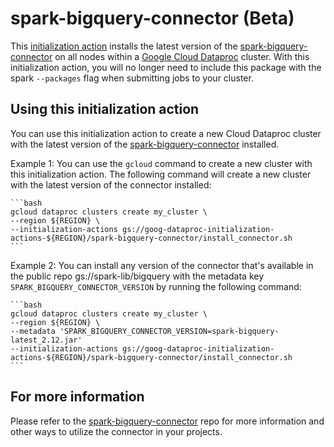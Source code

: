 # spark-bigquery-connector (Beta)

This [initialization action](https://cloud.google.com/dataproc/init-actions) installs the latest version of the [spark-bigquery-connector](https://github.com/GoogleCloudDataproc/spark-bigquery-connector)
on all nodes within a [Google Cloud Dataproc](https://cloud.google.com/dataproc) cluster. With this initialization action, you will no longer need to include this package with the spark `--packages` flag when submitting jobs to your cluster.

## Using this initialization action

You can use this initialization action to create a new Cloud Dataproc cluster with the latest version of the [spark-bigquery-connector](https://github.com/GoogleCloudDataproc/spark-bigquery-connector) installed. 

Example 1: You can use the `gcloud` command to create a new cluster with this initialization action.  The following command will create a new cluster with the latest version of the connector installed:

    ```bash
    gcloud dataproc clusters create my_cluster \
    --region ${REGION} \
    --initialization-actions gs://goog-dataproc-initialization-actions-${REGION}/spark-bigquery-connector/install_connector.sh
    ```
Example 2: You can install any version of the connector that's available in the public repo gs://spark-lib/bigquery with the metadata key `SPARK_BIGQUERY_CONNECTOR_VERSION` by running the following command: 

    ```bash
    gcloud dataproc clusters create my_cluster \
    --region ${REGION} \
    --metadata 'SPARK_BIGQUERY_CONNECTOR_VERSION=spark-bigquery-latest_2.12.jar' 
    --initialization-actions gs://goog-dataproc-initialization-actions-${REGION}/spark-bigquery-connector/install_connector.sh
    ```

## For more information

Please refer to the [spark-bigquery-connector](https://github.com/GoogleCloudDataproc/spark-bigquery-connector) repo for more information and other ways to utilize the connector in your projects. 